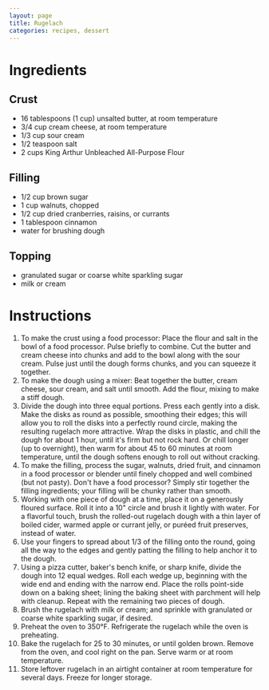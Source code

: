 ```yaml
---
layout: page
title: Rugelach
categories: recipes, dessert
---
```


# Ingredients

## Crust

* 16 tablespoons (1 cup) unsalted butter, at room temperature
* 3/4 cup cream cheese, at room temperature
* 1/3 cup sour cream
* 1/2 teaspoon salt
* 2 cups King Arthur Unbleached All-Purpose Flour

## Filling

* 1/2 cup brown sugar
* 1 cup walnuts, chopped
* 1/2 cup dried cranberries, raisins, or currants
* 1 tablespoon cinnamon
* water for brushing dough

## Topping

* granulated sugar or coarse white sparkling sugar
* milk or cream

# Instructions

1. To make the crust using a food processor: Place the flour and salt in the bowl of a food processor. Pulse briefly to combine. Cut the butter and cream cheese into chunks and add to the bowl along with the sour cream. Pulse just until the dough forms chunks, and you can squeeze it together.
2. To make the dough using a mixer: Beat together the butter, cream cheese, sour cream, and salt until smooth. Add the flour, mixing to make a stiff dough.
3. Divide the dough into three equal portions. Press each gently into a disk. Make the disks as round as possible, smoothing their edges; this will allow you to roll the disks into a perfectly round circle, making the resulting rugelach more attractive. Wrap the disks in plastic, and chill the dough for about 1 hour, until it's firm but not rock hard. Or chill longer (up to overnight), then warm for about 45 to 60 minutes at room temperature, until the dough softens enough to roll out without cracking.
4. To make the filling, process the sugar, walnuts, dried fruit, and cinnamon in a food processor or blender until finely chopped and well combined (but not pasty). Don't have a food processor? Simply stir together the filling ingredients; your filling will be chunky rather than smooth.
5. Working with one piece of dough at a time, place it on a generously floured surface. Roll it into a 10" circle and brush it lightly with water. For a flavorful touch, brush the rolled-out rugelach dough with a thin layer of boiled cider, warmed apple or currant jelly, or puréed fruit preserves, instead of water.
6. Use your fingers to spread about 1/3 of the filling onto the round, going all the way to the edges and gently patting the filling to help anchor it to the dough.
7. Using a pizza cutter, baker's bench knife, or sharp knife, divide the dough into 12 equal wedges. Roll each wedge up, beginning with the wide end and ending with the narrow end. Place the rolls point-side down on a baking sheet; lining the baking sheet with parchment will help with cleanup. Repeat with the remaining two pieces of dough.
8. Brush the rugelach with milk or cream; and sprinkle with granulated or coarse white sparkling sugar, if desired.
9. Preheat the oven to 350°F. Refrigerate the rugelach while the oven is preheating.
10. Bake the rugelach for 25 to 30 minutes, or until golden brown. Remove from the oven, and cool right on the pan. Serve warm or at room temperature.
11. Store leftover rugelach in an airtight container at room temperature for several days. Freeze for longer storage.